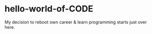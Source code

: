 # hello-world-of-CODE
My decision to reboot own career &amp; learn programming starts just over here.
